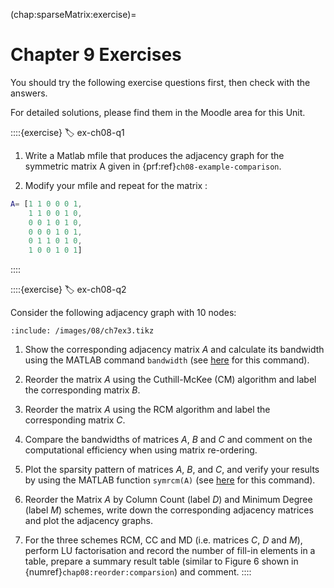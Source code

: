 (chap:sparseMatrix:exercise)=
# Chapter 9 Exercises

You should try the following exercise questions first, then check with the answers. 

For detailed solutions, please find them in the Moodle area for this Unit.

::::{exercise}
:label: ex-ch08-q1

1. Write a Matlab mfile that produces the adjacency graph for the symmetric matrix A given in {prf:ref}`ch08-example-comparison`. 
    
2. Modify your mfile and repeat for the matrix :
    
```matlab
A= [1 1 0 0 0 1,
    1 1 0 0 1 0, 
    0 0 1 0 1 0,
    0 0 0 1 0 1, 
    0 1 1 0 1 0, 
    1 0 0 1 0 1]
```
::::

::::{exercise}
:label: ex-ch08-q2

Consider the following adjacency graph with 10 nodes:

```{tikz}
:include: /images/08/ch7ex3.tikz
```

1. Show the corresponding adjacency matrix $A$ and calculate its bandwidth using the MATLAB command `bandwidth` (see [here](https://uk.mathworks.com/help/matlab/ref/bandwidth.html?s_tid=srchtitle_site_search_1_bandwidth) for this command). 
    
2. Reorder the matrix $A$ using the Cuthill-McKee (CM) algorithm and label the corresponding matrix $B$. 
    
3. Reorder the matrix $A$ using the RCM algorithm and label the corresponding matrix $C$. 

4. Compare the bandwidths of matrices $A$, $B$ and $C$ and comment on the computational efficiency when using matrix re-ordering. 
    
5. Plot the sparsity pattern of matrices $A$, $B$, and $C$, and verify your results by using the MATLAB function `symrcm(A)` (see [here](https://uk.mathworks.com/help/matlab/ref/symrcm.html?searchHighlight=symrcm&s_tid=srchtitle_support_results_1_symrcm) for this command). 

6. Reorder the Matrix $A$ by Column Count (label $D$) and Minimum Degree (label $M$) schemes, write down the corresponding adjacency matrices and plot the adjacency graphs. 

7.  For the three schemes RCM, CC and MD (i.e. matrices $C$, $D$ and $M$), perform LU factorisation and record the number of fill-in elements in a table, prepare a summary result table (similar to Figure 6 shown in {numref}`chap08:reorder:comparsion`) and comment.
::::

<!-- ::::{exercise}
Repeat question 2 with the following adjacency graph with 9 nodes.

```{tikz}
:include: /images/08/ch7ex2v2.tikz
```

Calculate the storage in units of bytes for the full and sparse
matrix $A$ and the reordered Matrices $D$ (Column Count) and $M$
(Minimum Degree), and comment.
:::: -->